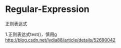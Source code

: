 # Regular-Expression
正则表达式

1.正则表达式test()，慎用g
http://blog.csdn.net/lydia88/article/details/52690042
